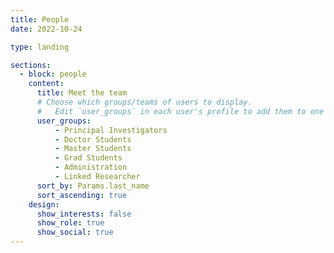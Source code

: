 ```yaml
---
title: People
date: 2022-10-24

type: landing

sections:
  - block: people
    content:
      title: Meet the team
      # Choose which groups/teams of users to display.
      #   Edit `user_groups` in each user's profile to add them to one or more of these groups.
      user_groups:
          - Principal Investigators
          - Doctor Students
          - Master Students
          - Grad Students
          - Administration
          - Linked Researcher
      sort_by: Params.last_name
      sort_ascending: true
    design:
      show_interests: false
      show_role: true
      show_social: true
---
```

